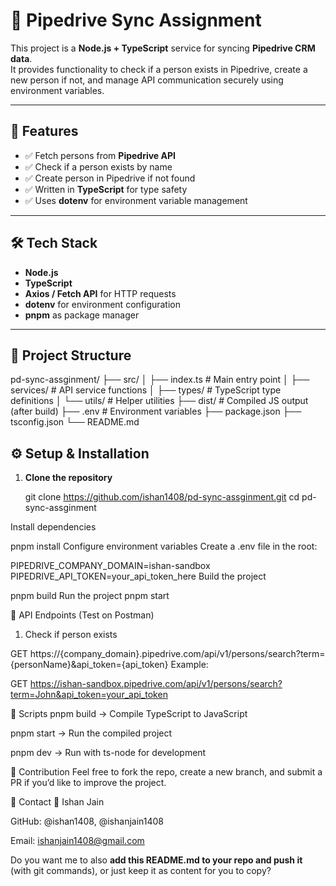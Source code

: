 # 📌 Pipedrive Sync Assignment

This project is a **Node.js + TypeScript** service for syncing **Pipedrive CRM data**.  
It provides functionality to check if a person exists in Pipedrive, create a new person if not, and manage API communication securely using environment variables.

---

## 🚀 Features
- ✅ Fetch persons from **Pipedrive API**
- ✅ Check if a person exists by name
- ✅ Create person in Pipedrive if not found
- ✅ Written in **TypeScript** for type safety
- ✅ Uses **dotenv** for environment variable management

---

## 🛠️ Tech Stack
- **Node.js**
- **TypeScript**
- **Axios / Fetch API** for HTTP requests
- **dotenv** for environment configuration
- **pnpm** as package manager

---

## 📂 Project Structure
pd-sync-assginment/
├── src/
│ ├── index.ts # Main entry point
│ ├── services/ # API service functions
│ ├── types/ # TypeScript type definitions
│ └── utils/ # Helper utilities
├── dist/ # Compiled JS output (after build)
├── .env # Environment variables
├── package.json
├── tsconfig.json
└── README.md


## ⚙️ Setup & Installation

1. **Clone the repository**

   git clone https://github.com/ishan1408/pd-sync-assginment.git
   cd pd-sync-assginment
   
Install dependencies

pnpm install
Configure environment variables
Create a .env file in the root:

PIPEDRIVE_COMPANY_DOMAIN=ishan-sandbox
PIPEDRIVE_API_TOKEN=your_api_token_here
Build the project

pnpm build
Run the project
pnpm start

🔗 API Endpoints (Test on Postman)
1. Check if person exists

GET https://{company_domain}.pipedrive.com/api/v1/persons/search?term={personName}&api_token={api_token}
Example:

GET https://ishan-sandbox.pipedrive.com/api/v1/persons/search?term=John&api_token=your_api_token

📜 Scripts
pnpm build → Compile TypeScript to JavaScript

pnpm start → Run the compiled project

pnpm dev → Run with ts-node for development

🤝 Contribution
Feel free to fork the repo, create a new branch, and submit a PR if you’d like to improve the project.

📧 Contact
👤 Ishan Jain

GitHub: @ishan1408, @ishanjain1408

Email: ishanjain1408@gmail.com

Do you want me to also **add this README.md to your repo and push it** (with git commands), or just keep it as content for you to copy?
